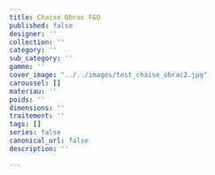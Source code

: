 ```yaml
---
title: Chaise Obrac FGO
published: false
designer: ''
collection: ''
category: ''
sub_category: ''
gamme: ''
cover_image: "../../images/test_chaise_obrac2.jpg"
caroussel: []
materiau: ''
poids: ''
dimensions: ''
traitement: ''
tags: []
series: false
canonical_url: false
description: ''

---
```

